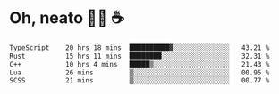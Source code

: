 # Oh, neato 🧑‍💻 ☕

<!--START_SECTION:waka-->

```txt
TypeScript    20 hrs 18 mins  ██████████▓░░░░░░░░░░░░░░   43.21 %
Rust          15 hrs 11 mins  ████████░░░░░░░░░░░░░░░░░   32.31 %
C++           10 hrs 4 mins   █████▒░░░░░░░░░░░░░░░░░░░   21.43 %
Lua           26 mins         ▒░░░░░░░░░░░░░░░░░░░░░░░░   00.95 %
SCSS          21 mins         ▒░░░░░░░░░░░░░░░░░░░░░░░░   00.77 %
```

<!--END_SECTION:waka-->
